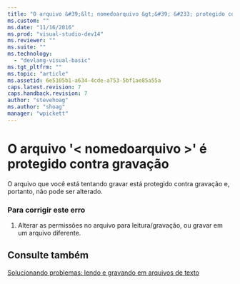 ```yaml
---
title: "O arquivo &#39;&lt; nomedoarquivo &gt;&#39; &#233; protegido contra grava&#231;&#227;o | Microsoft Docs"
ms.custom: ""
ms.date: "11/16/2016"
ms.prod: "visual-studio-dev14"
ms.reviewer: ""
ms.suite: ""
ms.technology: 
  - "devlang-visual-basic"
ms.tgt_pltfrm: ""
ms.topic: "article"
ms.assetid: 6e5105b1-a634-4cde-a753-5bf1ae85a55a
caps.latest.revision: 7
caps.handback.revision: 7
author: "stevehoag"
ms.author: "shoag"
manager: "wpickett"
---
```

# O arquivo &#39;&lt; nomedoarquivo &gt;&#39; &#233; protegido contra grava&#231;&#227;o
O arquivo que você está tentando gravar está protegido contra gravação e, portanto, não pode ser alterado.  
  
### Para corrigir este erro  
  
1.  Alterar as permissões no arquivo para leitura\/gravação, ou gravar em um arquivo diferente.  
  
## Consulte também  
 [Solucionando problemas: lendo e gravando em arquivos de texto](../../visual-basic/developing-apps/programming/drives-directories-files/troubleshooting-reading-from-and-writing-to-text-files.md)